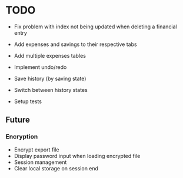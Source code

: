 # TODO

- Fix problem with index not being updated when deleting a financial entry

- Add expenses and savings to their respective tabs

- Add multiple expenses tables

- Implement undo/redo

- Save history (by saving state)
- Switch between history states

- Setup tests

## Future

### Encryption
- Encrypt export file
- Display password input when loading encrypted file
- Session management
- Clear local storage on session end